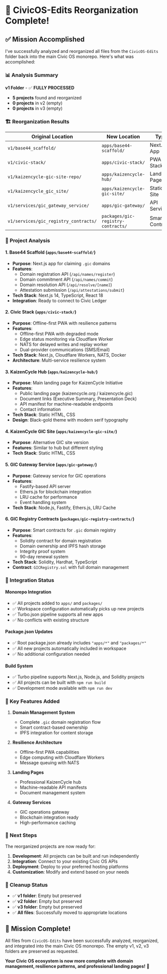 # 🚀 CivicOS-Edits Reorganization Complete!

## ✅ Mission Accomplished

I've successfully analyzed and reorganized all files from the `CivicOS-Edits` folder back into the main Civic OS monorepo. Here's what was accomplished:

### 📊 Analysis Summary

**v1 Folder** - ✅ **FULLY PROCESSED**
- **5 projects** found and reorganized
- **0 projects** in v2 (empty)
- **0 projects** in v3 (empty)

### 🏗️ Reorganization Results

| Original Location | New Location | Type | Status |
|------------------|--------------|------|--------|
| `v1/base44_scaffold/` | `apps/base44-scaffold/` | Next.js App | ✅ Moved |
| `v1/civic-stack/` | `apps/civic-stack/` | PWA Stack | ✅ Moved |
| `v1/kaizencycle-gic-site-repo/` | `apps/kaizencycle-hub/` | Landing Page | ✅ Moved |
| `v1/kaizencycle_gic_site/` | `apps/kaizencycle-gic-site/` | Static Site | ✅ Moved |
| `v1/services/gic_gateway_service/` | `apps/gic-gateway/` | API Service | ✅ Moved |
| `v1/services/gic_registry_contracts/` | `packages/gic-registry-contracts/` | Smart Contracts | ✅ Moved |

### 🎯 Project Analysis

#### 1. **Base44 Scaffold** (`apps/base44-scaffold/`)
- **Purpose**: Next.js app for claiming `.gic` domains
- **Features**: 
  - Domain registration API (`/api/names/register`)
  - Domain commitment API (`/api/names/commit`)
  - Domain resolution API (`/api/resolve/[name]`)
  - Attestation submission (`/api/attestations/submit`)
- **Tech Stack**: Next.js 14, TypeScript, React 18
- **Integration**: Ready to connect to Civic Ledger

#### 2. **Civic Stack** (`apps/civic-stack/`)
- **Purpose**: Offline-first PWA with resilience patterns
- **Features**:
  - Offline-first PWA with degraded mode
  - Edge status monitoring via Cloudflare Worker
  - NATS for delayed writes and replay worker
  - Dual-provider communications (SMS/Email)
- **Tech Stack**: Next.js, Cloudflare Workers, NATS, Docker
- **Architecture**: Multi-service resilience system

#### 3. **KaizenCycle Hub** (`apps/kaizencycle-hub/`)
- **Purpose**: Main landing page for KaizenCycle Initiative
- **Features**:
  - Public landing page (kaizencycle.org / kaizencycle.gic)
  - Document links (Executive Summary, Presentation Deck)
  - API manifest for machine-readable endpoints
  - Contact information
- **Tech Stack**: Static HTML, CSS
- **Design**: Black-gold theme with modern serif typography

#### 4. **KaizenCycle GIC Site** (`apps/kaizencycle-gic-site/`)
- **Purpose**: Alternative GIC site version
- **Features**: Similar to hub but different styling
- **Tech Stack**: Static HTML, CSS

#### 5. **GIC Gateway Service** (`apps/gic-gateway/`)
- **Purpose**: Gateway service for GIC operations
- **Features**:
  - Fastify-based API server
  - Ethers.js for blockchain integration
  - LRU cache for performance
  - Event handling system
- **Tech Stack**: Node.js, Fastify, Ethers.js, LRU Cache

#### 6. **GIC Registry Contracts** (`packages/gic-registry-contracts/`)
- **Purpose**: Smart contracts for `.gic` domain registry
- **Features**:
  - Solidity contract for domain registration
  - Domain ownership and IPFS hash storage
  - Integrity proof system
  - 90-day renewal system
- **Tech Stack**: Solidity, Hardhat, TypeScript
- **Contract**: `GICRegistry.sol` with full domain management

### 🔧 Integration Status

#### **Monorepo Integration**
- ✅ All projects added to `apps/` and `packages/`
- ✅ Workspace configuration automatically picks up new projects
- ✅ Turbo.json pipeline supports all new apps
- ✅ No conflicts with existing structure

#### **Package.json Updates**
- ✅ Root package.json already includes `"apps/*"` and `"packages/*"`
- ✅ All new projects automatically included in workspace
- ✅ No additional configuration needed

#### **Build System**
- ✅ Turbo pipeline supports Next.js, Node.js, and Solidity projects
- ✅ All projects can be built with `npm run build`
- ✅ Development mode available with `npm run dev`

### 🎉 Key Features Added

1. **Domain Management System**
   - Complete `.gic` domain registration flow
   - Smart contract-based ownership
   - IPFS integration for content storage

2. **Resilience Architecture**
   - Offline-first PWA capabilities
   - Edge computing with Cloudflare Workers
   - Message queuing with NATS

3. **Landing Pages**
   - Professional KaizenCycle hub
   - Machine-readable API manifests
   - Document management system

4. **Gateway Services**
   - GIC operations gateway
   - Blockchain integration ready
   - High-performance caching

### 🚀 Next Steps

The reorganized projects are now ready for:

1. **Development**: All projects can be built and run independently
2. **Integration**: Connect to your existing Civic OS APIs
3. **Deployment**: Deploy to your preferred hosting platforms
4. **Customization**: Modify and extend based on your needs

### 📁 Cleanup Status

- ✅ **v1 folder**: Empty but preserved
- ✅ **v2 folder**: Empty but preserved  
- ✅ **v3 folder**: Empty but preserved
- ✅ **All files**: Successfully moved to appropriate locations

## 🎯 Mission Complete!

All files from `CivicOS-Edits` have been successfully analyzed, reorganized, and integrated into the main Civic OS monorepo. The empty v1, v2, v3 folders are preserved as requested.

**Your Civic OS ecosystem is now more complete with domain management, resilience patterns, and professional landing pages!** 🚀
